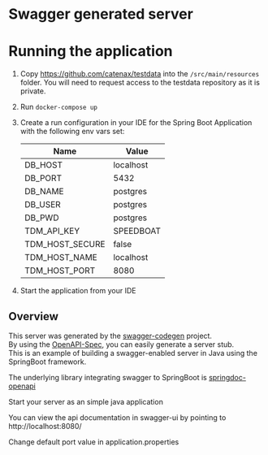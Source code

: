 # Swagger generated server

# Running the application
1. Copy https://github.com/catenax/testdata into the `/src/main/resources` folder. You will need to request access to the testdata repository as it is private.
2. Run `docker-compose up`
3. Create a run configuration in your IDE for the Spring Boot Application with the following env vars set:

   | Name        | Value |
   | ----------- | ----------- |
   | DB_HOST     | localhost   |
   | DB_PORT     | 5432        |
   | DB_NAME     | postgres    |
   | DB_USER     | postgres    |
   | DB_PWD      | postgres    |
   | TDM_API_KEY | SPEEDBOAT   |
   | TDM_HOST_SECURE | false   |
   | TDM_HOST_NAME | localhost   |
   | TDM_HOST_PORT | 8080   |

3. Start the application from your IDE


## Overview  
This server was generated by the [swagger-codegen](https://github.com/swagger-api/swagger-codegen) project.  
By using the [OpenAPI-Spec](https://github.com/swagger-api/swagger-core), you can easily generate a server stub.  
This is an example of building a swagger-enabled server in Java using the SpringBoot framework.

The underlying library integrating swagger to SpringBoot is [springdoc-openapi](https://github.com/springdoc/springdoc-openapi)

Start your server as an simple java application  

You can view the api documentation in swagger-ui by pointing to  
http://localhost:8080/  

Change default port value in application.properties